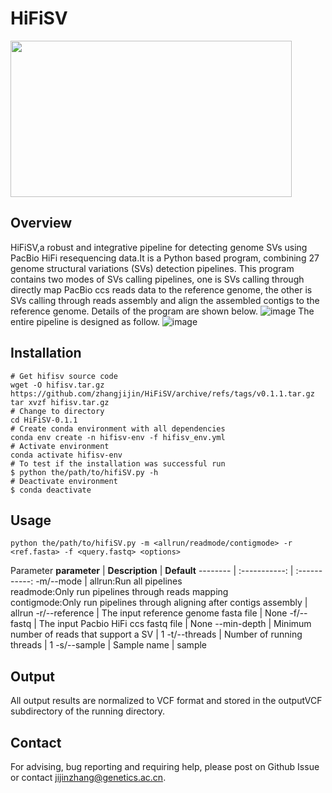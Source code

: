 # HiFiSV
<img width="450" height="250" src="https://github.com/zhangjijin/HiFi_SV/blob/main/LOGO.png"/>

## Overview
HiFiSV,a robust and integrative pipeline for detecting genome SVs using PacBio HiFi resequencing data.It is a Python based program, combining 27 genome structural variations (SVs) detection pipelines. 
This program contains two modes of SVs calling pipelines, one is SVs calling through directly map PacBio ccs reads data to the reference genome, the other is SVs calling through reads assembly and align the assembled contigs to the reference genome. 
Details of the program are shown below.
![image](https://github.com/zhangjijin/HiFi_SV/blob/main/overview.png)
The entire pipeline is designed as follow.
![image](https://github.com/zhangjijin/HiFi_SV/blob/main/HiFi-SV.png)

## Installation

```
# Get hifisv source code
wget -O hifisv.tar.gz https://github.com/zhangjijin/HiFiSV/archive/refs/tags/v0.1.1.tar.gz
tar xvzf hifisv.tar.gz
# Change to directory
cd HiFiSV-0.1.1
# Create conda environment with all dependencies
conda env create -n hifisv-env -f hifisv_env.yml
# Activate environment
conda activate hifisv-env
# To test if the installation was successful run
$ python the/path/to/hifiSV.py -h
# Deactivate environment
$ conda deactivate
```
## Usage
```
python the/path/to/hifiSV.py -m <allrun/readmode/contigmode> -r <ref.fasta> -f <query.fastq> <options>
```
Parameter
**parameter** | **Description** | **Default**
 -------- | :-----------:  | :-----------: 
 -m/--mode | allrun:Run all pipelines<br>readmode:Only run pipelines through reads mapping<br>contigmode:Only run pipelines through aligning after contigs assembly | allrun
 -r/--reference | The input reference genome fasta file | None
 -f/--fastq | The input Pacbio HiFi ccs fastq file | None
 --min-depth | Minimum number of reads that support a SV | 1
 -t/--threads | Number of running threads | 1
  -s/--sample | Sample name | sample

## Output
All output results are normalized to VCF format and stored in the outputVCF subdirectory of the running directory.
## Contact
For advising, bug reporting and requiring help, please post on Github Issue or contact jijinzhang@genetics.ac.cn.
